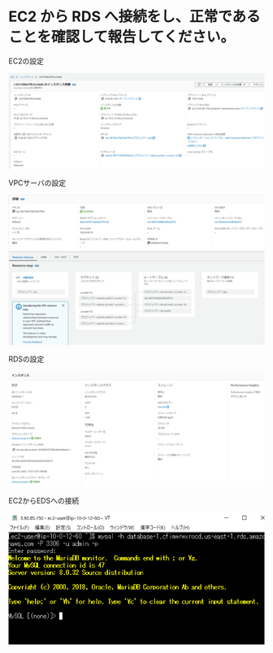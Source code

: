 # EC2 から RDS へ接続をし、正常であることを確認して報告してください。

EC2の設定

![EC2status](./EC2_Status.PNG)

VPCサーバの設定

![VPCstatus](./VPC_Status.PNG)

RDSの設定

![RDSstatus](./RDS_Status.PNG)

EC2からEDSへの接続

![EC2toRDS](./RDS_Connection_Success.PNG)

